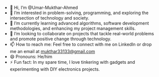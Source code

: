 - 👋 Hi, I’m @Umar-Mukthar-Ahmed
- 👀 I’m interested in problem-solving, programming, and exploring the intersection of technology and society.
- 🌱 I’m currently learning advanced algorithms, software development methodologies, and enhancing my project management skills.
- 💞️ I’m looking to collaborate on projects that tackle real-world problems and promote positive change through technology.
- 📫 How to reach me: Feel free to connect with me on LinkedIn or drop me an email at mukthar33133@gmail.com
- 😄 Pronouns: He/him
- ⚡ Fun fact: In my spare time, I love tinkering with gadgets and experimenting with DIY electronics projects.

<!---
Umar-Mukthar-Ahmed/Umar-Mukthar-Ahmed is a ✨ special ✨ repository because its `README.md` (this file) appears on your GitHub profile.
You can click the Preview link to take a look at your changes.
--->
